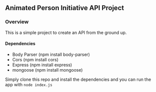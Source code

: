 ## Animated Person Initiative API Project

### Overview

This is a simple project to create an API from the ground up. 

#### Dependencies 

 - Body Parser (npm install body-parser)
 - Cors (npm install cors)
 - Express (npm install express)
 - mongoose (npm install mongoose)

Simply clone this repo and install the dependencies and you can run the app with ```node index.js```


